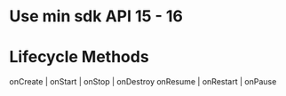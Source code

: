 # Use min sdk API 15 - 16


# Lifecycle Methods

onCreate | onStart   | onStop  | onDestroy
onResume | onRestart | onPause          
